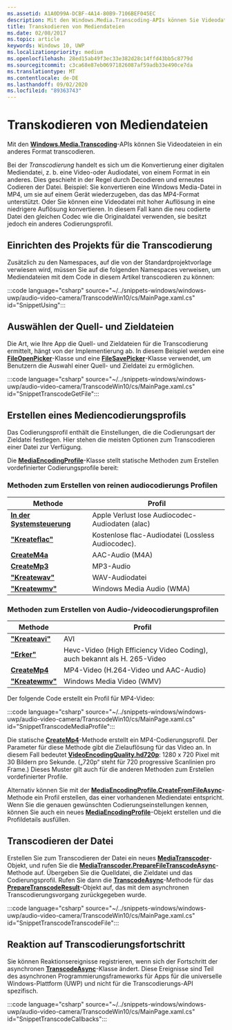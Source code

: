 ```yaml
---
ms.assetid: A1A0D99A-DCBF-4A14-80B9-7106BEF045EC
description: Mit den Windows.Media.Transcoding-APIs können Sie Videodateien von einem Format in ein anderes transcodieren.
title: Transkodieren von Mediendateien
ms.date: 02/08/2017
ms.topic: article
keywords: Windows 10, UWP
ms.localizationpriority: medium
ms.openlocfilehash: 28ed15ab49f3ec33e382d28c14ffd43bb5c8779d
ms.sourcegitcommit: c3ca68e87eb06971826087af59adb33e490ce7da
ms.translationtype: MT
ms.contentlocale: de-DE
ms.lasthandoff: 09/02/2020
ms.locfileid: "89363743"
---
```

# <a name="transcode-media-files"></a>Transkodieren von Mediendateien



Mit den [**Windows.Media.Transcoding**](/uwp/api/Windows.Media.Transcoding)-APIs können Sie Videodateien in ein anderes Format transcodieren.

Bei der *Transcodierung* handelt es sich um die Konvertierung einer digitalen Mediendatei, z. b. eine Video-oder Audiodatei, von einem Format in ein anderes. Dies geschieht in der Regel durch Decodieren und erneutes Codieren der Datei. Beispiel: Sie konvertieren eine Windows Media-Datei in MP4, um sie auf einem Gerät wiederzugeben, das das MP4-Format unterstützt. Oder Sie können eine Videodatei mit hoher Auflösung in eine niedrigere Auflösung konvertieren. In diesem Fall kann die neu codierte Datei den gleichen Codec wie die Originaldatei verwenden, sie besitzt jedoch ein anderes Codierungsprofil.

## <a name="set-up-your-project-for-transcoding"></a>Einrichten des Projekts für die Transcodierung

Zusätzlich zu den Namespaces, auf die von der Standardprojektvorlage verwiesen wird, müssen Sie auf die folgenden Namespaces verweisen, um Mediendateien mit dem Code in diesem Artikel transcodieren zu können:

:::code language="csharp" source="~/../snippets-windows/windows-uwp/audio-video-camera/TranscodeWin10/cs/MainPage.xaml.cs" id="SnippetUsing":::

## <a name="select-source-and-destination-files"></a>Auswählen der Quell- und Zieldateien

Die Art, wie Ihre App die Quell- und Zieldateien für die Transcodierung ermittelt, hängt von der Implementierung ab. In diesem Beispiel werden eine [**FileOpenPicker**](/uwp/api/Windows.Storage.Pickers.FileOpenPicker)-Klasse und eine [**FileSavePicker**](/uwp/api/Windows.Storage.Pickers.FileSavePicker)-Klasse verwendet, um Benutzern die Auswahl einer Quell- und Zieldatei zu ermöglichen.

:::code language="csharp" source="~/../snippets-windows/windows-uwp/audio-video-camera/TranscodeWin10/cs/MainPage.xaml.cs" id="SnippetTranscodeGetFile":::

## <a name="create-a-media-encoding-profile"></a>Erstellen eines Mediencodierungsprofils

Das Codierungsprofil enthält die Einstellungen, die die Codierungsart der Zieldatei festlegen. Hier stehen die meisten Optionen zum Transcodieren einer Datei zur Verfügung.

Die [**MediaEncodingProfile**](/uwp/api/Windows.Media.MediaProperties.MediaEncodingProfile)-Klasse stellt statische Methoden zum Erstellen vordefinierter Codierungsprofile bereit:

### <a name="methods-for-creating-audio-only-encoding-profiles"></a>Methoden zum Erstellen von reinen audiocodierungs Profilen

Methode  |Profil  |
---------|---------|
[**In der Systemsteuerung**](/uwp/api/windows.media.mediaproperties.mediaencodingprofile.createalac)     |Apple Verlust lose Audiocodec-Audiodaten (alac)         |
[**"Kreateflac"**](/uwp/api/windows.media.mediaproperties.mediaencodingprofile.createflac)     |Kostenlose flac-Audiodatei (Lossless Audiocodec).         |
[**CreateM4a**](/uwp/api/windows.media.mediaproperties.mediaencodingprofile.createm4a)     |AAC-Audio (M4A)         |
[**CreateMp3**](/uwp/api/windows.media.mediaproperties.mediaencodingprofile.createmp3)     |MP3-Audio         |
[**"Kreatewav"**](/uwp/api/windows.media.mediaproperties.mediaencodingprofile.createwav)     |WAV-Audiodatei         |
[**"Kreatewmv"**](/uwp/api/windows.media.mediaproperties.mediaencodingprofile.createwmv)     |Windows Media Audio (WMA)         |

### <a name="methods-for-creating-audio--video-encoding-profiles"></a>Methoden zum Erstellen von Audio-/videocodierungsprofilen

Methode  |Profil  |
---------|---------|
[**"Kreateavi"**](/uwp/api/windows.media.mediaproperties.mediaencodingprofile.createavi) |AVI |
[**"Erker"**](/uwp/api/windows.media.mediaproperties.mediaencodingprofile.createhevc) |Hevc-Video (High Efficiency Video Coding), auch bekannt als H. 265-Video |
[**CreateMp4**](/uwp/api/windows.media.mediaproperties.mediaencodingprofile.createmp4) |MP4-Video (H.264-Video und AAC-Audio) |
[**"Kreatewmv"**](/uwp/api/windows.media.mediaproperties.mediaencodingprofile.createwmv) |Windows Media Video (WMV) |


Der folgende Code erstellt ein Profil für MP4-Video:

:::code language="csharp" source="~/../snippets-windows/windows-uwp/audio-video-camera/TranscodeWin10/cs/MainPage.xaml.cs" id="SnippetTranscodeMediaProfile":::

Die statische [**CreateMp4**](/uwp/api/windows.media.mediaproperties.mediaencodingprofile.createmp4)-Methode erstellt ein MP4-Codierungsprofil. Der Parameter für diese Methode gibt die Zielauflösung für das Video an. In diesem Fall bedeutet [**VideoEncodingQuality.hd720p**](/uwp/api/Windows.Media.MediaProperties.VideoEncodingQuality): 1280 x 720 Pixel mit 30 Bildern pro Sekunde. („720p“ steht für 720 progressive Scanlinien pro Frame.) Dieses Muster gilt auch für die anderen Methoden zum Erstellen vordefinierter Profile.

Alternativ können Sie mit der [**MediaEncodingProfile.CreateFromFileAsync**](/uwp/api/windows.media.mediaproperties.mediaencodingprofile.createfromfileasync)-Methode ein Profil erstellen, das einer vorhandenen Mediendatei entspricht. Wenn Sie die genauen gewünschten Codierungseinstellungen kennen, können Sie auch ein neues [**MediaEncodingProfile**](/uwp/api/Windows.Media.MediaProperties.MediaEncodingProfile)-Objekt erstellen und die Profildetails ausfüllen.

## <a name="transcode-the-file"></a>Transcodieren der Datei

Erstellen Sie zum Transcodieren der Datei ein neues [**MediaTranscoder**](/uwp/api/Windows.Media.Transcoding.MediaTranscoder)-Objekt, und rufen Sie die [**MediaTranscoder.PrepareFileTranscodeAsync**](/uwp/api/windows.media.transcoding.mediatranscoder.preparefiletranscodeasync)-Methode auf. Übergeben Sie die Quelldatei, die Zieldatei und das Codierungsprofil. Rufen Sie dann die [**TranscodeAsync**](/uwp/api/windows.media.transcoding.preparetranscoderesult.transcodeasync)-Methode für das [**PrepareTranscodeResult**](/uwp/api/Windows.Media.Transcoding.PrepareTranscodeResult)-Objekt auf, das mit dem asynchronen Transcodierungsvorgang zurückgegeben wurde.

:::code language="csharp" source="~/../snippets-windows/windows-uwp/audio-video-camera/TranscodeWin10/cs/MainPage.xaml.cs" id="SnippetTranscodeTranscodeFile":::

## <a name="respond-to-transcoding-progress"></a>Reaktion auf Transcodierungsfortschritt

Sie können Reaktionsereignisse registrieren, wenn sich der Fortschritt der asynchronen [**TranscodeAsync**](/uwp/api/windows.media.transcoding.preparetranscoderesult.transcodeasync)-Klasse ändert. Diese Ereignisse sind Teil des asynchronen Programmierungsframeworks für Apps für die universelle Windows-Plattform (UWP) und nicht für die Transcodierungs-API spezifisch.

:::code language="csharp" source="~/../snippets-windows/windows-uwp/audio-video-camera/TranscodeWin10/cs/MainPage.xaml.cs" id="SnippetTranscodeCallbacks":::
